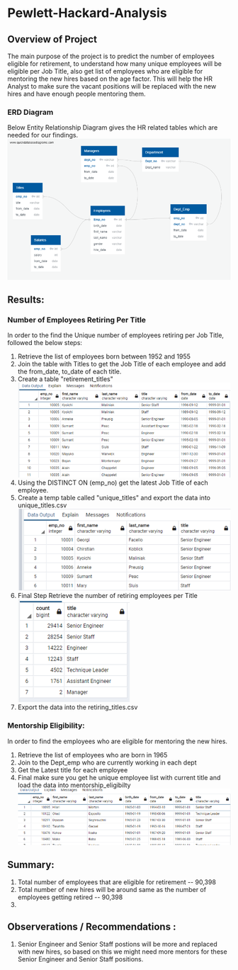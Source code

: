 # Pewlett-Hackard-Analysis

## Overview of Project
The main purpose of the project is to predict the number of employees eligible for retirement, to understand how many unique employees will be eligible per Job Title,
also get list of employees who are eligible for mentoring the new hires based on the age factor. This will help the HR Analyst to make sure the vacant positions will be replaced with the new hires and have enough people mentoring them.

### ERD Diagram 
Below Entity Relationship Diagram gives the HR related tables which are needed for our findings.
![EmployeeDB.png](/EmployeeDB.png.png)

## Results: 
###  Number of Employees Retiring Per Title
In order to the find the Unique number of employees retiring per Job Title, followed the below steps:

1. Retrieve the list of employees born between 1952 and 1955
1. Join the table with  Titles to get the Job Title of each employee and add the from_date, to_date of each title.
1. Create a table "retirement_titles" <br/>
  ![retirement_titles](/retirement_titles.png) <br/>
1. Using the DISTINCT ON (emp_no) get the latest Job Title of each employee.
1. Create a temp table called "unique_titles"  and export the data into unique_titles.csv <br/>
  ![unique_titles](/unique_titles.png) <br/>
1. Final Step Retrieve the number of retiring employees per Title <br/>
  ![retiring_titles](/retiring_titles.png) <br/>
1. Export the data into the retiring_titles.csv

### Mentorship Eligibility:
In order to find the employees who are eligible for mentoring the new hires.
1. Retrieve the list of employees who are born in 1965 
1. Join to the Dept_emp who are currently working in each dept
1. Get the Latest title for each employee
1. Final make sure you get he unique employee list with current title and load the data into mentorship_eligibilty
![mentorship_eligibilty](/mentorship_eligibilty.png)

## Summary:
1. Total number of employees that are eligible for retirement -- 90,398
1. Total number of new hires will be around same as the number of employees getting retired -- 90,398
1. 

## Observerations / Recommendations :
1. Senior Engineer and Senior Staff postions will be more and replaced with new hires, so based on this we might need more mentors for these Senior Engineer and Senior Staff positions.
  


